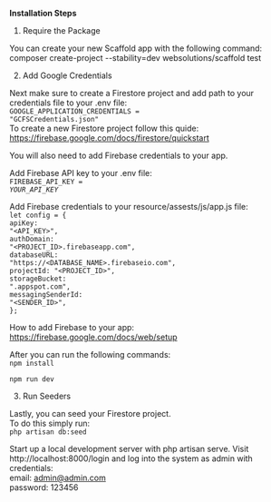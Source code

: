 <b>Installation Steps</b>

1. Require the Package

You can create your new Scaffold app with the following command:</br>
composer create-project --stability=dev websolutions/scaffold test

2. Add Google Credentials

Next make sure to create a Firestore project and add path to your credentials file to your .env file:</br>
<code>GOOGLE_APPLICATION_CREDENTIALS = "GCFSCredentials.json"</code></br>
To create a new Firestore project follow this quide: https://firebase.google.com/docs/firestore/quickstart</br>

You will also need to add Firebase credentials to your app.</br>

Add Firebase API key to your .env file:</br>
<code>FIREBASE_API_KEY = <i>YOUR_API_KEY</i></code></br>

Add Firebase credentials to your resource/assests/js/app.js file:</br>
<code>let config = {</code></br>
<code>apiKey: "<API_KEY>",</code></br>
<code>authDomain: "<PROJECT_ID>.firebaseapp.com",</code></br>
<code>databaseURL: "https://<DATABASE_NAME>.firebaseio.com",</code></br>
<code>projectId: "<PROJECT_ID>",</code></br>
<code>storageBucket: ".appspot.com",</code></br>
<code>messagingSenderId: "<SENDER_ID>",</code></br>
<code>};</code></br>

How to add Firebase to your app: https://firebase.google.com/docs/web/setup</br>

After you can run the following commands:</br>
<code>npm install</br>
npm run dev</br></code>

3. Run Seeders

Lastly, you can seed your Firestore project.</br>
To do this simply run:</br>
<code>php artisan db:seed</code>

Start up a local development server with php artisan serve. Visit http://localhost:8000/login and log into the system as admin with credentials:</br>
email: admin@admin.com</br>
password: 123456</br>
